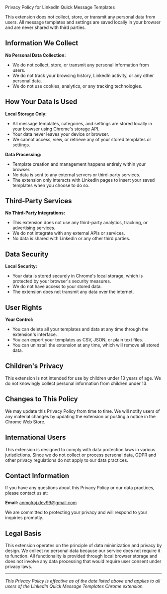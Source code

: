 Privacy Policy for LinkedIn Quick Message Templates

This extension does not collect, store, or transmit any 
personal data from users. All message templates and 
settings are saved locally in your browser and are never 
shared with third parties.

## Information We Collect

**No Personal Data Collection:**
- We do not collect, store, or transmit any personal information from users.
- We do not track your browsing history, LinkedIn activity, or any other personal data.
- We do not use cookies, analytics, or any tracking technologies.

## How Your Data Is Used

**Local Storage Only:**
- All message templates, categories, and settings are stored locally in your browser using Chrome's storage API.
- Your data never leaves your device or browser.
- We cannot access, view, or retrieve any of your stored templates or settings.

**Data Processing:**
- Template creation and management happens entirely within your browser.
- No data is sent to any external servers or third-party services.
- The extension only interacts with LinkedIn pages to insert your saved templates when you choose to do so.

## Third-Party Services

**No Third-Party Integrations:**
- This extension does not use any third-party analytics, tracking, or advertising services.
- We do not integrate with any external APIs or services.
- No data is shared with LinkedIn or any other third parties.

## Data Security

**Local Security:**
- Your data is stored securely in Chrome's local storage, which is protected by your browser's security measures.
- We do not have access to your stored data.
- The extension does not transmit any data over the internet.

## User Rights

**Your Control:**
- You can delete all your templates and data at any time through the extension's interface.
- You can export your templates as CSV, JSON, or plain text files.
- You can uninstall the extension at any time, which will remove all stored data.

## Children's Privacy

This extension is not intended for use by children under 13 years of age. We do not knowingly collect personal information from children under 13.

## Changes to This Policy

We may update this Privacy Policy from time to time. We will notify users of any material changes by updating the extension or posting a notice in the Chrome Web Store.

## International Users

This extension is designed to comply with data protection laws in various jurisdictions. Since we do not collect or process personal data, GDPR and other privacy regulations do not apply to our data practices.

## Contact Information

If you have any questions about this Privacy Policy or our data practices, please contact us at:

**Email:** anmolraj.dev99@gmail.com

We are committed to protecting your privacy and will respond to your inquiries promptly.

## Legal Basis

This extension operates on the principle of data minimization and privacy by design. We collect no personal data because our service does not require it to function. All functionality is provided through local browser storage and does not involve any data processing that would require user consent under privacy laws.

---

*This Privacy Policy is effective as of the date listed above and applies to all users of the LinkedIn Quick Message Templates Chrome extension.*